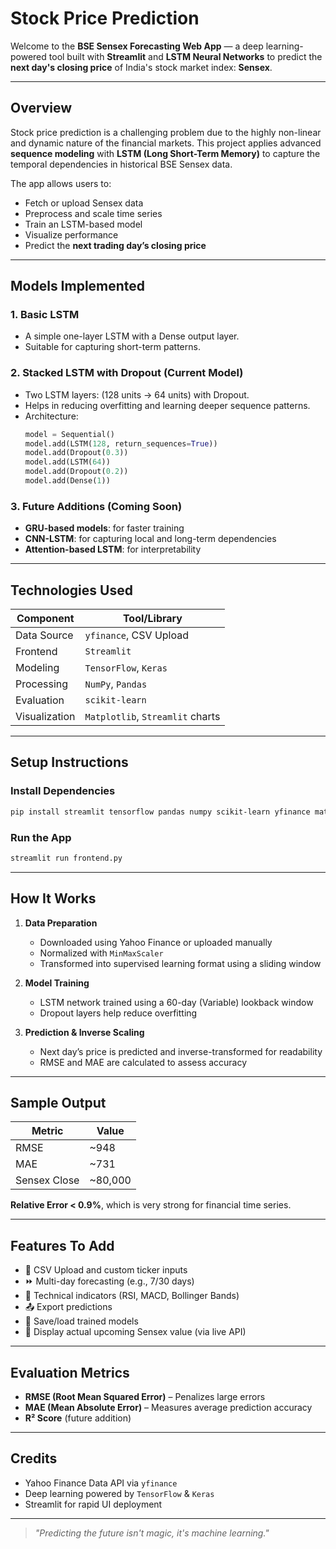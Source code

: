 
# Stock Price Prediction

Welcome to the **BSE Sensex Forecasting Web App** — a deep learning-powered tool built with **Streamlit** and **LSTM Neural Networks** to predict the **next day's closing price** of India's stock market index: **Sensex**.

---

## Overview

Stock price prediction is a challenging problem due to the highly non-linear and dynamic nature of the financial markets. This project applies advanced **sequence modeling** with **LSTM (Long Short-Term Memory)** to capture the temporal dependencies in historical BSE Sensex data.

The app allows users to:
- Fetch or upload Sensex data
- Preprocess and scale time series
- Train an LSTM-based model
- Visualize performance
- Predict the **next trading day’s closing price**

---

## Models Implemented

### 1. Basic LSTM
- A simple one-layer LSTM with a Dense output layer.
- Suitable for capturing short-term patterns.

### 2. Stacked LSTM with Dropout (Current Model)
- Two LSTM layers: (128 units → 64 units) with Dropout.
- Helps in reducing overfitting and learning deeper sequence patterns.
- Architecture:
  ```python
  model = Sequential()
  model.add(LSTM(128, return_sequences=True))
  model.add(Dropout(0.3))
  model.add(LSTM(64))
  model.add(Dropout(0.2))
  model.add(Dense(1))
  ```

### 3. Future Additions (Coming Soon)
- **GRU-based models**: for faster training
- **CNN-LSTM**: for capturing local and long-term dependencies
- **Attention-based LSTM**: for interpretability

---

## Technologies Used

| Component      | Tool/Library        |
|----------------|---------------------|
| Data Source     | `yfinance`, CSV Upload |
| Frontend        | `Streamlit`         |
| Modeling        | `TensorFlow`, `Keras` |
| Processing      | `NumPy`, `Pandas`   |
| Evaluation      | `scikit-learn`      |
| Visualization   | `Matplotlib`, `Streamlit` charts |

---

## Setup Instructions

### Install Dependencies

```bash
pip install streamlit tensorflow pandas numpy scikit-learn yfinance matplotlib
```

### Run the App

```bash
streamlit run frontend.py
```

---

## How It Works

1. **Data Preparation**
   - Downloaded using Yahoo Finance or uploaded manually
   - Normalized with `MinMaxScaler`
   - Transformed into supervised learning format using a sliding window

2. **Model Training**
   - LSTM network trained using a 60-day (Variable) lookback window
   - Dropout layers help reduce overfitting

3. **Prediction & Inverse Scaling**
   - Next day’s price is predicted and inverse-transformed for readability
   - RMSE and MAE are calculated to assess accuracy

---

## Sample Output

| Metric | Value |
|--------|-------|
| RMSE   | ~948 |
| MAE    | ~731  |
| Sensex Close | ~80,000 |

**Relative Error < 0.9%**, which is very strong for financial time series.

---

## Features To Add

- 📁 CSV Upload and custom ticker inputs
- ⏩ Multi-day forecasting (e.g., 7/30 days)
- 🧮 Technical indicators (RSI, MACD, Bollinger Bands)
- 📤 Export predictions
- 💾 Save/load trained models
- 📅 Display actual upcoming Sensex value (via live API)

---

## Evaluation Metrics

- **RMSE (Root Mean Squared Error)** – Penalizes large errors
- **MAE (Mean Absolute Error)** – Measures average prediction accuracy
- **R² Score** (future addition)

---

## Credits

- Yahoo Finance Data API via `yfinance`
- Deep learning powered by `TensorFlow` & `Keras`
- Streamlit for rapid UI deployment

---

> *"Predicting the future isn't magic, it's machine learning."*

